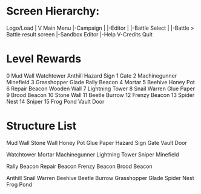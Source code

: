 Screen Hierarchy:
=================

Logo/Load
|
V
Main Menu
|-Campaign
| |-Editor
| |-Battle Select
|   |-Battle > Battle result screen
|-Sandbox Editor
|-Help
V-Credits
Quit


Level Rewards
=============
0
Mud Wall
Watchtower
Anthill
Hazard Sign
1
Gate
2
Machinegunner
Minefield
3
Grasshopper Glade
Rally Beacon
4
Mortar
5
Beehive
Honey Pot
6
Repair Beacon
Wooden Wall
7
Lightning Tower
8
Snail Warren
Glue Paper
9
Brood Beacon
10
Stone Wall
11
Beetle Burrow
12
Frenzy Beacon
13
Spider Nest
14
Sniper
15
Frog Pond
Vault Door



Structure List
==============
Mud Wall
Stone Wall
Honey Pot
Glue Paper
Hazard Sign
Gate
Vault Door

Watchtower
Mortar
Machinegunner
Lightning Tower
Sniper
Minefield

Rally Beacon
Repair Beacon
Frenzy Beacon
Brood Beacon

Anthill
Snail Warren
Beehive
Beetle Burrow
Grasshopper Glade
Spider Nest
Frog Pond


<!-- 1 - Watchtower
2 - Door
3 - Snail
4 - Mortar
5 - Bee
6 - Heavy wall
7 - Sniper
8 - Beetle

0 ant
0 wall
1 watchtower
2 door
3 snail
4 machinegun
5 bee
6 heavy wall
7 sniper
8 frog

Mortar
Lightning tower
Honeypot
Grasshopper
Dung Beetle -->

